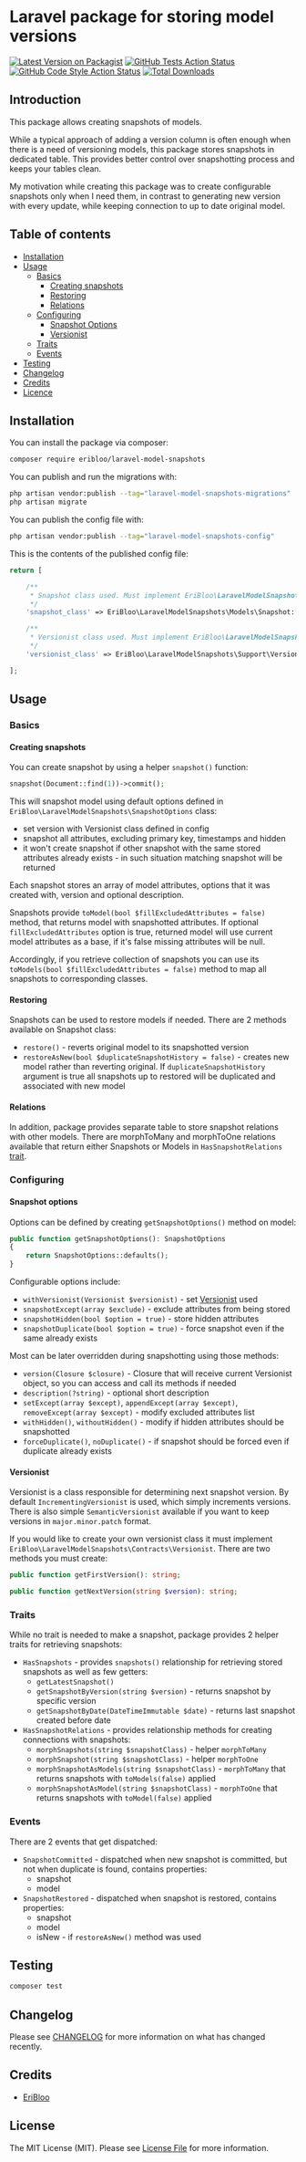 # Laravel package for storing model versions

[![Latest Version on Packagist](https://img.shields.io/packagist/v/eribloo/laravel-model-snapshots.svg?style=flat-square)](https://packagist.org/packages/eribloo/laravel-model-snapshots)
[![GitHub Tests Action Status](https://img.shields.io/github/actions/workflow/status/eribloo/laravel-model-snapshots/run-tests.yml?branch=main&label=tests&style=flat-square)](https://github.com/eribloo/laravel-model-snapshots/actions?query=workflow%3Arun-tests+branch%3Amain)
[![GitHub Code Style Action Status](https://img.shields.io/github/actions/workflow/status/eribloo/laravel-model-snapshots/fix-php-code-style-issues.yml?branch=main&label=code%20style&style=flat-square)](https://github.com/eribloo/laravel-model-snapshots/actions?query=workflow%3A"Fix+PHP+code+style+issues"+branch%3Amain)
[![Total Downloads](https://img.shields.io/packagist/dt/eribloo/laravel-model-snapshots.svg?style=flat-square)](https://packagist.org/packages/eribloo/laravel-model-snapshots)

## Introduction

This package allows creating snapshots of models.

While a typical approach of adding a version column is often enough when there is a need of versioning models,
this package stores snapshots in dedicated table. This provides better control over snapshotting process and keeps your
tables clean.

My motivation while creating this package was to create configurable snapshots only when I need them, in contrast to
generating new version with every update, while keeping connection to up to date original model.

## Table of contents

- [Installation](#installation)
- [Usage](#usage)
    - [Basics](#basics)
        - [Creating snapshots](#creating-snapshots)
        - [Restoring](#restoring)
        - [Relations](#relations)
    - [Configuring](#configuring)
        - [Snapshot Options](#snapshot-options)
        - [Versionist](#versionist)
    - [Traits](#traits)
    - [Events](#events)
- [Testing](#testing)
- [Changelog](#changelog)
- [Credits](#credits)
- [Licence](#license)

## Installation

You can install the package via composer:

```bash
composer require eribloo/laravel-model-snapshots
```

You can publish and run the migrations with:

```bash
php artisan vendor:publish --tag="laravel-model-snapshots-migrations"
php artisan migrate
```

You can publish the config file with:

```bash
php artisan vendor:publish --tag="laravel-model-snapshots-config"
```

This is the contents of the published config file:

```php
return [

    /**
     * Snapshot class used. Must implement EriBloo\LaravelModelSnapshots\Contracts\Snapshot interface.
     */
    'snapshot_class' => EriBloo\LaravelModelSnapshots\Models\Snapshot::class,

    /**
     * Versionist class used. Must implement EriBloo\LaravelModelSnapshots\Contracts\Versionist interface.
     */
    'versionist_class' => EriBloo\LaravelModelSnapshots\Support\Versionists\IncrementingVersionist::class,

];
```

## Usage

### Basics

#### Creating snapshots

You can create snapshot by using a helper `snapshot()` function:

```php
snapshot(Document::find(1))->commit();
```

This will snapshot model using default options defined in `EriBloo\LaravelModelSnapshots\SnapshotOptions` class:

- set version with Versionist class defined in config
- snapshot all attributes, excluding primary key, timestamps and hidden
- it won't create snapshot if other snapshot with the same stored attributes already exists - in such situation matching
  snapshot will be returned

Each snapshot stores an array of model attributes, options that it was created with, version and optional description.

Snapshots provide `toModel(bool $fillExcludedAttributes = false)` method, that returns model with
snapshotted attributes. If optional `fillExcludedAttributes` option is true, returned model will use current model
attributes as a base, if it's false missing attributes will be null.

Accordingly, if you retrieve collection of snapshots you can use its `toModels(bool $fillExcludedAttributes = false)`
method to map all snapshots to corresponding classes.

#### Restoring

Snapshots can be used to restore models if needed. There are 2 methods available on Snapshot class:

- `restore()` - reverts original model to its snapshotted version
- `restoreAsNew(bool $duplicateSnapshotHistory = false)` - creates new model rather than reverting original. If
  `duplicateSnapshotHistory` argument is true all snapshots up to restored will be duplicated and associated with
  new model

#### Relations

In addition, package provides separate table to store snapshot relations with other models. There are morphToMany and
morphToOne relations available that return either Snapshots or Models in `HasSnapshotRelations` [trait](#traits).

### Configuring

#### Snapshot options

Options can be defined by creating `getSnapshotOptions()` method on model:

```php
public function getSnapshotOptions(): SnapshotOptions
{
    return SnapshotOptions::defaults();
}
```

Configurable options include:

- `withVersionist(Versionist $versionist)` - set [Versionist](#versionist) used
- `snapshotExcept(array $exclude)` - exclude attributes from being stored
- `snapshotHidden(bool $option = true)` - store hidden attributes
- `snapshotDuplicate(bool $option = true)` - force snapshot even if the same already exists

Most can be later overridden during snapshotting using those methods:

- `version(Closure $closure)` - Closure that will receive current Versionist object, so you can access and call its
  methods if needed
- `description(?string)` - optional short description
- `setExcept(array $except)`, `appendExcept(array $except)`, `removeExcept(array $except)` - modify excluded attributes
  list
- `withHidden()`, `withoutHidden()` - modify if hidden attributes should be snapshotted
- `forceDuplicate()`, `noDuplicate()` - if snapshot should be forced even if duplicate already exists

#### Versionist

Versionist is a class responsible for determining next snapshot version.
By default `IncrementingVersionist` is used, which simply increments versions.
There is also simple `SemanticVersionist` available if you want to keep versions in `major.minor.patch` format.

If you would like to create your own versionist class it must implement
`EriBloo\LaravelModelSnapshots\Contracts\Versionist`. There are two methods you must create:

```php
public function getFirstVersion(): string;

public function getNextVersion(string $version): string;
```

### Traits

While no trait is needed to make a snapshot, package provides 2 helper traits for retrieving snapshots:

- `HasSnapshots` - provides `snapshots()` relationship for retrieving stored snapshots as well as few getters:
    - `getLatestSnapshot()`
    - `getSnapshotByVersion(string $version)` - returns snapshot by specific version
    - `getSnapshotByDate(DateTimeImmutable $date)` - returns last snapshot created before date
- `HasSnapshotRelations` - provides relationship methods for creating connections with snapshots:
    - `morphSnapshots(string $snapshotClass)` - helper `morphToMany`
    - `morphSnapshot(string $snapshotClass)` - helper `morphToOne`
    - `morphSnapshotAsModels(string $snapshotClass)` - `morphToMany` that returns snapshots with `toModels(false)`
      applied
    - `morphSnapshotAsModel(string $snapshotClass)` - `morphToOne` that returns snapshots with `toModel(false)`
      applied

### Events

There are 2 events that get dispatched:

- `SnapshotCommitted` - dispatched when new snapshot is committed, but not when
  duplicate is found, contains properties:
    - snapshot
    - model
- `SnapshotRestored` - dispatched when snapshot is restored, contains properties:
    - snapshot
    - model
    - isNew - if `restoreAsNew()` method was used

## Testing

```bash
composer test
```

## Changelog

Please see [CHANGELOG](CHANGELOG.md) for more information on what has changed recently.

[//]: # (## Contributing)

[//]: # ()

[//]: # (Please see [CONTRIBUTING]&#40;CONTRIBUTING.md&#41; for details.)

[//]: # (## Security Vulnerabilities)

[//]: # ()

[//]: # (Please review [our security policy]&#40;../../security/policy&#41; on how to report security vulnerabilities.)

## Credits

- [EriBloo](https://github.com/EriBloo)

[//]: # (- [All Contributors]&#40;../../contributors&#41;)

## License

The MIT License (MIT). Please see [License File](LICENSE.md) for more information.

